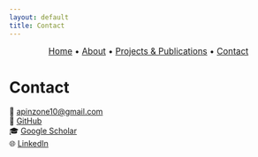 ```yaml
---
layout: default
title: Contact
---
```


<div style="text-align:center; font-size: 1.1em; margin-bottom: 1.5em;">
  <a href="/">Home</a> • 
  <a href="/about">About</a> • 
  <a href="/projects">Projects & Publications</a> • 
  <a href="/contact">Contact</a>
</div>

# Contact

📩 apinzone10@gmail.com  
🔗 [GitHub](https://github.com/apinzone)  
🎓 [Google Scholar](https://scholar.google.com/citations?user=GMi1gHsAAAAJ&hl=en&oi=ao)  
🌐 [LinkedIn](https://www.linkedin.com/in/apinzone)
